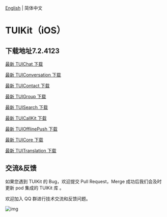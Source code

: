 [English](./README.md) | 简体中文

# TUIKit（iOS）

## 下载地址7.2.4123

[最新 TUIChat 下载](https://im.sdk.cloud.tencent.cn/download/tuikit/7.2.4123/ios/TUIChat.zip)

[最新 TUIConversation 下载](https://im.sdk.cloud.tencent.cn/download/tuikit/7.2.4123/ios/TUIConversation.zip)

[最新 TUIContact 下载](https://im.sdk.cloud.tencent.cn/download/tuikit/7.2.4123/ios/TUIContact.zip)

[最新 TUIGroup 下载](https://im.sdk.cloud.tencent.cn/download/tuikit/7.2.4123/ios/TUIGroup.zip)

[最新 TUISearch 下载](https://im.sdk.cloud.tencent.cn/download/tuikit/7.2.4123/ios/TUISearch.zip)

[最新 TUICallKit 下载](https://im.sdk.cloud.tencent.cn/download/tuikit/7.2.4123/ios/TUICallKit.zip)

[最新 TUIOfflinePush 下载](https://im.sdk.cloud.tencent.cn/download/tuikit/7.2.4123/ios/TUIOfflinePush.zip)

[最新 TUICore 下载](https://im.sdk.cloud.tencent.cn/download/tuikit/7.2.4123/ios/TUICore.zip)

[最新 TUITranslation 下载](https://im.sdk.cloud.tencent.cn/download/tuikit/7.2.4123/ios/TUITranslation.zip)

## 交流&反馈

如果您遇到 TUIKit 的 Bug，欢迎提交  Pull Request，Merge 成功后我们会及时更新 pod 集成的 TUIKit 库 。

欢迎加入 QQ 群进行技术交流和反馈问题。

![img]( https://im.sdk.qcloud.com/tools/resource/officialwebsite/pictures/doc_tuikit_qq_group.jpg)